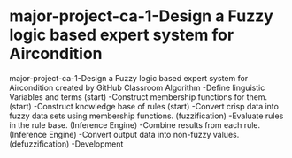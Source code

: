 # major-project-ca-1-Design a Fuzzy logic based expert system for Aircondition
major-project-ca-1-Design a Fuzzy logic based expert system for Aircondition created by GitHub Classroom
Algorithm
-Define linguistic Variables and terms (start)
-Construct membership functions for them. (start)
-Construct knowledge base of rules (start)
-Convert crisp data into fuzzy data sets using membership functions. (fuzzification)
-Evaluate rules in the rule base. (Inference Engine)
-Combine results from each rule. (Inference Engine)
-Convert output data into non-fuzzy values. (defuzzification)
-Development
